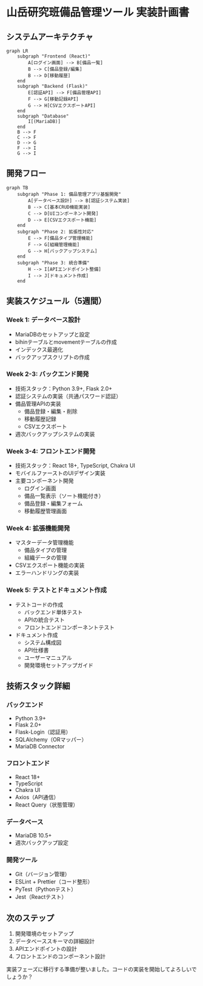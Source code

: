 # 山岳研究班備品管理ツール 実装計画書

## システムアーキテクチャ

```mermaid
graph LR
    subgraph "Frontend (React)"
        A[ログイン画面] --> B[備品一覧]
        B --> C[備品登録/編集]
        B --> D[移動履歴]
    end
    subgraph "Backend (Flask)"
        E[認証API] --> F[備品管理API]
        F --> G[移動記録API]
        G --> H[CSVエクスポートAPI]
    end
    subgraph "Database"
        I[(MariaDB)]
    end
    B --> F
    C --> F
    D --> G
    F --> I
    G --> I
```

## 開発フロー

```mermaid
graph TB
    subgraph "Phase 1: 備品管理アプリ基盤開発"
        A[データベース設計] --> B[認証システム実装]
        B --> C[基本CRUD機能実装]
        C --> D[UIコンポーネント開発]
        D --> E[CSVエクスポート機能]
    end
    subgraph "Phase 2: 拡張性対応"
        E --> F[備品タイプ管理機能]
        F --> G[組織管理機能]
        G --> H[バックアップシステム]
    end
    subgraph "Phase 3: 統合準備"
        H --> I[APIエンドポイント整備]
        I --> J[ドキュメント作成]
    end
```

## 実装スケジュール（5週間）

### Week 1: データベース設計
- MariaDBのセットアップと設定
- bihinテーブルとmovementテーブルの作成
- インデックス最適化
- バックアップスクリプトの作成

### Week 2-3: バックエンド開発
- 技術スタック：Python 3.9+, Flask 2.0+
- 認証システムの実装（共通パスワード認証）
- 備品管理APIの実装
  - 備品登録・編集・削除
  - 移動履歴記録
  - CSVエクスポート
- 週次バックアップシステムの実装

### Week 3-4: フロントエンド開発
- 技術スタック：React 18+, TypeScript, Chakra UI
- モバイルファーストのUIデザイン実装
- 主要コンポーネント開発
  - ログイン画面
  - 備品一覧表示（ソート機能付き）
  - 備品登録・編集フォーム
  - 移動履歴管理画面

### Week 4: 拡張機能開発
- マスターデータ管理機能
  - 備品タイプの管理
  - 組織データの管理
- CSVエクスポート機能の実装
- エラーハンドリングの実装

### Week 5: テストとドキュメント作成
- テストコードの作成
  - バックエンド単体テスト
  - APIの統合テスト
  - フロントエンドコンポーネントテスト
- ドキュメント作成
  - システム構成図
  - API仕様書
  - ユーザーマニュアル
  - 開発環境セットアップガイド

## 技術スタック詳細

### バックエンド
- Python 3.9+
- Flask 2.0+
- Flask-Login（認証用）
- SQLAlchemy（ORマッパー）
- MariaDB Connector

### フロントエンド
- React 18+
- TypeScript
- Chakra UI
- Axios（API通信）
- React Query（状態管理）

### データベース
- MariaDB 10.5+
- 週次バックアップ設定

### 開発ツール
- Git（バージョン管理）
- ESLint + Prettier（コード整形）
- PyTest（Pythonテスト）
- Jest（Reactテスト）

## 次のステップ
1. 開発環境のセットアップ
2. データベーススキーマの詳細設計
3. APIエンドポイントの設計
4. フロントエンドのコンポーネント設計

実装フェーズに移行する準備が整いました。コードの実装を開始してよろしいでしょうか？